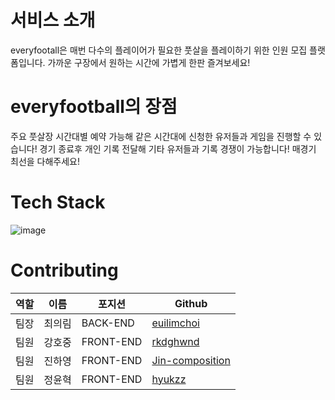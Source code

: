 # 서비스 소개

everyfootall은 매번 다수의 플레이어가 필요한 풋살을 플레이하기 위한 인원 모집 플랫폼입니다.
가까운 구장에서 원하는 시간에 가볍게 한판 즐겨보세요!


# everyfootball의 장점

주요 풋살장 시간대별 예약 가능해 같은 시간대에 신청한 유저들과 게임을 진행할 수 있습니다!
경기 종료후 개인 기록 전달해 기타 유저들과 기록 경쟁이 가능합니다! 매경기 최선을 다해주세요!

# Tech Stack
![image](https://user-images.githubusercontent.com/91925895/157011001-13c0af7c-2dd5-4aee-b7bc-b929f6bdb1ca.png)

# Contributing

| 역할 | 이름   | 포지션    | Github                                    |
| ---- | ------ | --------- | ----------------------------------------- |
| 팀장 | 최의림 | BACK-END | [euilimchoi](https://github.com/EuilimChoi)   |
| 팀원 | 강호중 | FRONT-END  | [rkdghwnd](https://github.com/rkdghwnd)       |
| 팀원 | 진하영 | FRONT-END | [Jin-composition](https://github.com/Jin-composition) |
| 팀원 | 정윤혁 | FRONT-END | [hyukzz](https://github.com/hyukzz)    |
  
